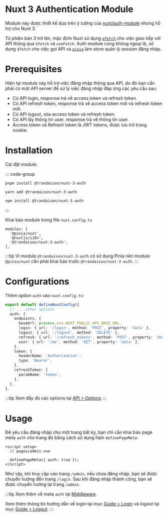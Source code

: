 # Nuxt 3 Authentication Module

Module này được thiết kế dựa trên ý tưởng của [nuxt/auth-module](https://auth.nuxtjs.org/) nhưng hỗ trợ cho Nuxt 3.

Từ phiên bản 3 trở lên, mặc định Nuxt sử dụng [`ofetch`](https://github.com/unjs/ofetch) cho việc giao tiếp với API thông qua `$fetch` và `useFetch`. Auth module cũng không ngoại lệ, sử dụng `$fetch` cho việc gọi API và [`pinia`](https://pinia.vuejs.org/) làm store quản lý session đăng nhập.

# Prerequisites

Hiện tại module này hỗ trợ việc đăng nhập thông qua API, do đó bạn cần phải có một API server để xử lý việc đăng nhập đáp ứng các yêu cầu sau:
- Có API login, response trả về access token và refresh token.
- Có API refresh token, response trả về access token mới và refresh token mới.
- Có API logout, xóa access token và refresh token.
- Có API lấy thông tin user, response trả về thông tin user.
- Access token và Refresh token là JWT tokens, được lưu trữ trong cookie.

# Installation

Cài đặt module:

::: code-group

```pnpm
pnpm install @trandaison/nuxt-3-auth
```
```yarn
yarn add @trandaison/nuxt-3-auth
```
```npm
npm install @trandaison/nuxt-3-auth
```

:::

Khai báo module trong file `nuxt.config.ts`

```js{4}
modules: [
  '@pinia/nuxt',
  '@nuxtjs/i18n',
  '@trandaison/nuxt-3-auth',
],
```

:::tip
Vì module `@trandaison/nuxt-3-auth` có sử dụng Pinia nên module `@pinia/nuxt` cần phải khai báo trước `@trandaison/nuxt-3-auth`.
:::

# Configurations

Thêm option `auth` vào `nuxt.config.ts`:

```ts
export default defineNuxtConfig({
  // ... other options
  auth: {
    endpoints: {
      baseUrl: process.env.NUXT_PUBLIC_API_BASE_URL,
      login: { url: '/login', method: 'POST', property: 'data' },
      logout: { url: '/logout', method: 'DELETE' },
      refresh: { url: '/refresh_tokens', method: 'POST', property: 'data' },
      user: { url: '/me', method: 'GET', property: 'data' },
    },
    token: {
      headerName: 'Authorization',
      type: 'Bearer',
    },
    refreshToken: {
      paramName: 'token',
    },
  },
},
```

:::tip
Xem đầy đủ các options tại [API > Options](#)
:::

# Usage

Để yêu cầu đăng nhập cho một trang bất kỳ, bạn chỉ cần khai báo page meta `auth` cho trang đó bằng cách sử dụng hàm `definePageMeta`:

```vue
<script setup>
  // pages/admin.vue

  definePageMeta({ auth: true });
</script>
```

Như vậy, khi truy cập vào trang `/admin`, nếu chưa đăng nhập, bạn sẽ được chuyển hướng đến trang `/login`. Sau khi đăng nhập thành công, bạn sẽ được chuyển hướng lại trang `/admin`.

:::tip
Xem thêm về meta `auth` tại [Middleware](http://localhost:5173/guide/middleware.html#middleware).

Xem thêm thông tin hướng dẫn về login tại mục [Guide > Login](/guide/login) và logout tại mục [Guide > Logout](/guide/logout).
:::
